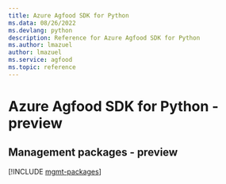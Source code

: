```yaml
---
title: Azure Agfood SDK for Python
ms.data: 08/26/2022
ms.devlang: python
description: Reference for Azure Agfood SDK for Python
ms.author: lmazuel
author: lmazuel
ms.service: agfood
ms.topic: reference
---
```

# Azure Agfood SDK for Python - preview

## Management packages - preview
[!INCLUDE [mgmt-packages](agfood-mgmt-index.md)]